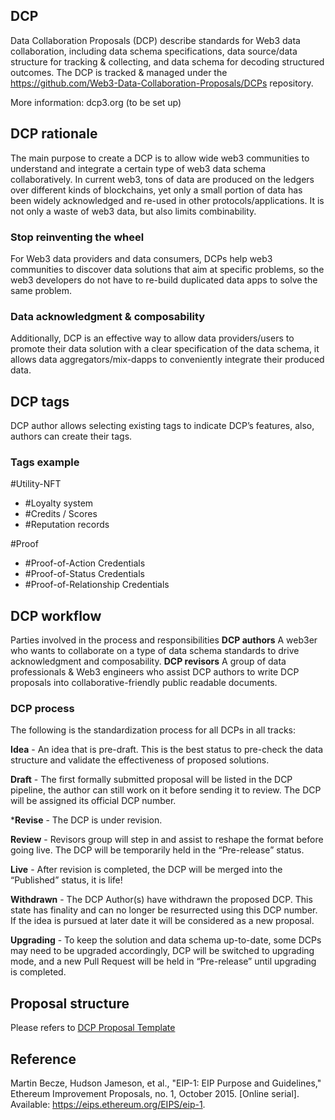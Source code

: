 
## DCP
Data Collaboration Proposals (DCP) describe standards for Web3 data collaboration, including data schema specifications, data source/data structure for tracking & collecting, and data schema for decoding structured outcomes. The DCP is tracked & managed under the https://github.com/Web3-Data-Collaboration-Proposals/DCPs repository.

More information: dcp3.org (to be set up)

## DCP rationale
The main purpose to create a DCP is to allow wide web3 communities to understand and integrate a certain type of web3 data schema collaboratively. In current web3, tons of data are produced on the ledgers over different kinds of blockchains, yet only a small portion of data has been widely acknowledged and re-used in other protocols/applications. It is not only a waste of web3 data, but also limits combinability. 

### Stop reinventing the wheel
For Web3 data providers and data consumers, DCPs help web3 communities to discover data solutions that aim at specific problems, so the web3 developers do not have to re-build duplicated data apps to solve the same problem. 

### Data acknowledgment & composability
Additionally, DCP is an effective way to allow data providers/users to promote their data solution with a clear specification of the data schema, it allows data aggregators/mix-dapps to conveniently integrate their produced data.


## DCP tags
DCP author allows selecting existing tags to indicate DCP’s features, also, authors can create their tags.

### Tags example
#Utility-NFT
- #Loyalty system
- #Credits / Scores
- #Reputation records

#Proof
- #Proof-of-Action Credentials
- #Proof-of-Status Credentials
- #Proof-of-Relationship Credentials


## DCP workflow

Parties involved in the process and responsibilities
**DCP authors**
 A web3er who wants to collaborate on a type of data schema standards to drive acknowledgment and composability.
**DCP revisors**
A group of data professionals & Web3 engineers who assist DCP authors to write DCP proposals into collaborative-friendly public readable documents.

### DCP process 
The following is the standardization process for all DCPs in all tracks:

**Idea** - An idea that is pre-draft. This is the best status to pre-check the data structure and validate the effectiveness of proposed solutions.

**Draft** - The first formally submitted proposal will be listed in the DCP pipeline, the author can still work on it before sending it to review. The DCP will be assigned its official DCP number.

***Revise** - The DCP is under revision.

**Review** - Revisors group will step in and assist to reshape the format before going live. The DCP will be temporarily held in the “Pre-release” status.

**Live** - After revision is completed, the DCP will be merged into the “Published” status, it is life!

**Withdrawn** - The DCP Author(s) have withdrawn the proposed DCP. This state has finality and can no longer be resurrected using this DCP number. If the idea is pursued at later date it will be considered as a new proposal.

**Upgrading** - To keep the solution and data schema up-to-date, some DCPs may need to be upgraded accordingly, DCP will be switched to upgrading mode, and a new Pull Request will be held in “Pre-release” until upgrading is completed.


## Proposal structure
Please refers to [DCP Proposal Template](/DCP-Template.md)


## Reference
Martin Becze, Hudson Jameson, et al., "EIP-1: EIP Purpose and Guidelines," Ethereum Improvement Proposals, no. 1, October 2015. [Online serial]. Available: https://eips.ethereum.org/EIPS/eip-1.

